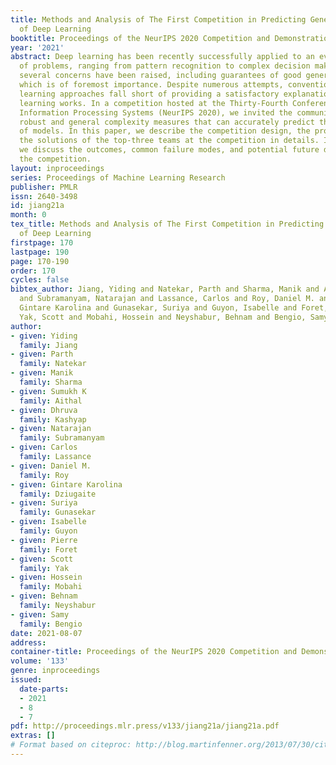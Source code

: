 ```yaml
---
title: Methods and Analysis of The First Competition in Predicting Generalization
  of Deep Learning
booktitle: Proceedings of the NeurIPS 2020 Competition and Demonstration Track
year: '2021'
abstract: Deep learning has been recently successfully applied to an ever larger number
  of problems, ranging from pattern recognition to complex decision making. However,
  several concerns have been raised, including guarantees of good generalization,
  which is of foremost importance. Despite numerous attempts, conventional statistical
  learning approaches fall short of providing a satisfactory explanation on why deep
  learning works. In a competition hosted at the Thirty-Fourth Conference on Neural
  Information Processing Systems (NeurIPS 2020), we invited the community to design
  robust and general complexity measures that can accurately predict the generalization
  of models. In this paper, we describe the competition design, the protocols, and
  the solutions of the top-three teams at the competition in details. In addition,
  we discuss the outcomes, common failure modes, and potential future directions for
  the competition.
layout: inproceedings
series: Proceedings of Machine Learning Research
publisher: PMLR
issn: 2640-3498
id: jiang21a
month: 0
tex_title: Methods and Analysis of The First Competition in Predicting Generalization
  of Deep Learning
firstpage: 170
lastpage: 190
page: 170-190
order: 170
cycles: false
bibtex_author: Jiang, Yiding and Natekar, Parth and Sharma, Manik and Aithal, Sumukh K and Kashyap, Dhruva
  and Subramanyam, Natarajan and Lassance, Carlos and Roy, Daniel M. and Dziugaite,
  Gintare Karolina and Gunasekar, Suriya and Guyon, Isabelle and Foret, Pierre and
  Yak, Scott and Mobahi, Hossein and Neyshabur, Behnam and Bengio, Samy
author:
- given: Yiding
  family: Jiang
- given: Parth
  family: Natekar
- given: Manik
  family: Sharma
- given: Sumukh K
  family: Aithal   
- given: Dhruva
  family: Kashyap
- given: Natarajan
  family: Subramanyam
- given: Carlos
  family: Lassance
- given: Daniel M.
  family: Roy
- given: Gintare Karolina
  family: Dziugaite
- given: Suriya
  family: Gunasekar
- given: Isabelle
  family: Guyon
- given: Pierre
  family: Foret
- given: Scott
  family: Yak
- given: Hossein
  family: Mobahi
- given: Behnam
  family: Neyshabur
- given: Samy
  family: Bengio
date: 2021-08-07
address:
container-title: Proceedings of the NeurIPS 2020 Competition and Demonstration Track
volume: '133'
genre: inproceedings
issued:
  date-parts:
  - 2021
  - 8
  - 7
pdf: http://proceedings.mlr.press/v133/jiang21a/jiang21a.pdf
extras: []
# Format based on citeproc: http://blog.martinfenner.org/2013/07/30/citeproc-yaml-for-bibliographies/
---
```

